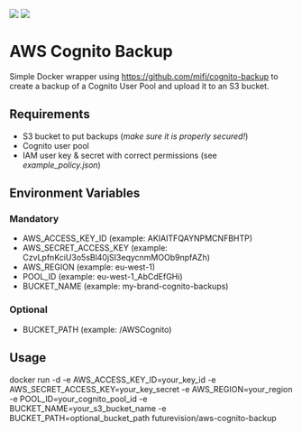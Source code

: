 [![](https://images.microbadger.com/badges/image/futurevision/aws-cognito-backup.svg)](https://microbadger.com/images/futurevision/aws-cognito-backup "Get your own image badge on microbadger.com")
[![](https://images.microbadger.com/badges/version/futurevision/aws-cognito-backup.svg)](https://microbadger.com/images/futurevision/aws-cognito-backup "Get your own version badge on microbadger.com")

# AWS Cognito Backup

Simple Docker wrapper using https://github.com/mifi/cognito-backup to create a backup of a Cognito User Pool and upload it to an S3 bucket.

## Requirements

- S3 bucket to put backups (_make sure it is properly secured!_)
- Cognito user pool
- IAM user key & secret with correct permissions (see _example_policy.json_)

## Environment Variables

### Mandatory

- AWS_ACCESS_KEY_ID (example: AKIAITFQAYNPMCNFBHTP)
- AWS_SECRET_ACCESS_KEY (example: CzvLpfnKciU3o5sBl40jSI3eqycnmMOOb9npfAZh)
- AWS_REGION (example: eu-west-1)
- POOL_ID (example: eu-west-1_AbCdEfGHi)
- BUCKET_NAME (example: my-brand-cognito-backups)

### Optional

- BUCKET_PATH (example: /AWSCognito)

## Usage

docker run -d -e AWS_ACCESS_KEY_ID=your_key_id -e AWS_SECRET_ACCESS_KEY=your_key_secret -e AWS_REGION=your_region -e POOL_ID=your_cognito_pool_id -e BUCKET_NAME=your_s3_bucket_name -e BUCKET_PATH=optional_bucket_path futurevision/aws-cognito-backup

